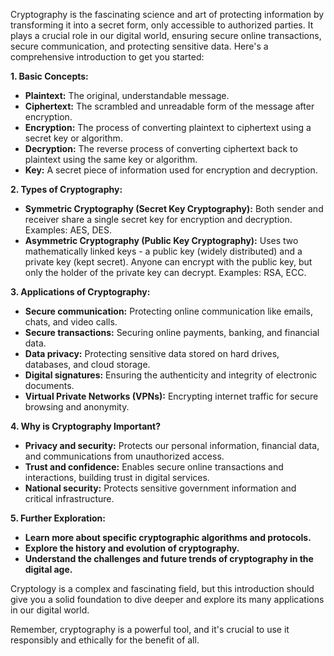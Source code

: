 Cryptography is the fascinating science and art of protecting information by transforming it into a secret form, only accessible to authorized parties. It plays a crucial role in our digital world, ensuring secure online transactions, secure communication, and protecting sensitive data. Here's a comprehensive introduction to get you started:

**1. Basic Concepts:**

- **Plaintext:** The original, understandable message.
- **Ciphertext:** The scrambled and unreadable form of the message after encryption.
- **Encryption:** The process of converting plaintext to ciphertext using a secret key or algorithm.
- **Decryption:** The reverse process of converting ciphertext back to plaintext using the same key or algorithm.
- **Key:** A secret piece of information used for encryption and decryption.

**2. Types of Cryptography:**

- **Symmetric Cryptography (Secret Key Cryptography):** Both sender and receiver share a single secret key for encryption and decryption. Examples: AES, DES.
- **Asymmetric Cryptography (Public Key Cryptography):** Uses two mathematically linked keys - a public key (widely distributed) and a private key (kept secret). Anyone can encrypt with the public key, but only the holder of the private key can decrypt. Examples: RSA, ECC.

**3. Applications of Cryptography:**

- **Secure communication:** Protecting online communication like emails, chats, and video calls.
- **Secure transactions:** Securing online payments, banking, and financial data.
- **Data privacy:** Protecting sensitive data stored on hard drives, databases, and cloud storage.
- **Digital signatures:** Ensuring the authenticity and integrity of electronic documents.
- **Virtual Private Networks (VPNs):** Encrypting internet traffic for secure browsing and anonymity.

**4. Why is Cryptography Important?**

- **Privacy and security:** Protects our personal information, financial data, and communications from unauthorized access.
- **Trust and confidence:** Enables secure online transactions and interactions, building trust in digital services.
- **National security:** Protects sensitive government information and critical infrastructure.

**5. Further Exploration:**

- **Learn more about specific cryptographic algorithms and protocols.**
- **Explore the history and evolution of cryptography.**
- **Understand the challenges and future trends of cryptography in the digital age.**

Cryptology is a complex and fascinating field, but this introduction should give you a solid foundation to dive deeper and explore its many applications in our digital world.

Remember, cryptography is a powerful tool, and it's crucial to use it responsibly and ethically for the benefit of all.

